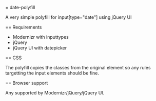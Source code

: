 = date-polyfill

A very simple polyfill for input[type="date"] using jQuery UI

== Requirements

- Modernizr with inputtypes
- jQuery
- jQuery UI with datepicker

== CSS

The polyfill copies the classes from the original element so any rules targetting the input elements should be fine.

== Browser support

Any supported by Modernizr/jQuery/jQuery UI.

